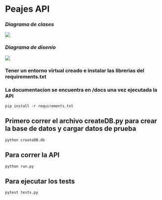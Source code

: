 # **Peajes API**

### *Diagrama de clases*
<img src="https://i.ibb.co/xzZ1J84/diagrama-de-clases.jpg" />

### *Diagrama de disenio*
<img src="https://i.ibb.co/WB3qPdD/diagrama-dise-o.jpg" />


### Tener un **entorno virtual creado** e instalar las librerias del requirements.txt
### La documentacion se encuentra en **/docs** una vez ejecutada la API

`pip install -r requirements.txt`

## Primero correr el archivo createDB.py para crear la base de datos y cargar datos de prueba

`python createDB.db `

## Para correr la API

`python run.py `

## Para ejecutar los tests

`pytest tests.py`
